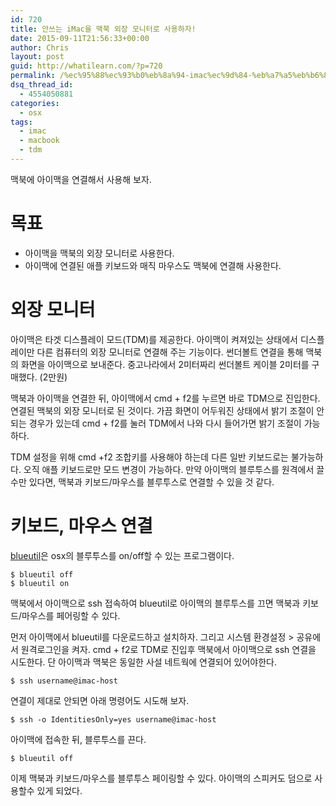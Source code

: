 ```yaml
---
id: 720
title: 안쓰는 iMac을 맥북 외장 모니터로 사용하자!
date: 2015-09-11T21:56:33+00:00
author: Chris
layout: post
guid: http://whatilearn.com/?p=720
permalink: /%ec%95%88%ec%93%b0%eb%8a%94-imac%ec%9d%84-%eb%a7%a5%eb%b6%81-%ec%99%b8%ec%9e%a5-%eb%aa%a8%eb%8b%88%ed%84%b0%eb%a1%9c-%ec%82%ac%ec%9a%a9%ed%95%98%ec%9e%90/
dsq_thread_id:
  - 4554050881
categories:
  - osx
tags:
  - imac
  - macbook
  - tdm
---
```

맥북에 아이맥을 연결해서 사용해 보자.

<h1>목표</h1>

<ul>
<li>아이맥을 맥북의 외장 모니터로 사용한다.</li>
<li>아이맥에 연결된 애플 키보드와 매직 마우스도 맥북에 연결해 사용한다.</li>
</ul>

<h1>외장 모니터</h1>

아이맥은 타겟 디스플레이 모드(TDM)를 제공한다. 아이맥이 켜져있는 상태에서 디스플레이만 다른 컴퓨터의 외장 모니터로 연결해 주는 기능이다. 썬더볼트 연결을 통해 맥북의 화면을 아이맥으로 보내준다. 중고나라에서 2미터짜리 썬더볼트 케이블 2미터를 구매했다. (2만원)

맥북과 아이맥을 연결한 뒤, 아이맥에서 cmd + f2를 누르면 바로 TDM으로 진입한다. 연결된 맥북의 외장 모니터로 된 것이다. 가끔 화면이 어두워진 상태에서 밝기 조절이 안되는 경우가 있는데 cmd + f2를 눌러 TDM에서 나와 다시 들어가면 밝기 조절이 가능하다.

TDM 설정을 위해 cmd +f2 조합키를 사용해야 하는데 다른 일반 키보드로는 불가능하다. 오직 애플 키보드로만 모드 변경이 가능하다. 만약 아이맥의 블루투스를 원격에서 끌수만 있다면, 맥북과 키보드/마우스를 블루투스로 연결할 수 있을 것 같다.

<h1>키보드, 마우스 연결</h1>

<a href="http://www.frederikseiffert.de/blueutil/">blueutil</a>은 osx의 블루투스를 on/off할 수 있는 프로그램이다.

<pre><code>$ blueutil off
$ blueutil on
</code></pre>

맥북에서 아이맥으로 ssh 접속하여 blueutil로 아이맥의 블루투스를 끄면 맥북과 키보드/마우스를 페어링할 수 있다.

먼저 아이맥에서 blueutil를 다운로드하고 설치하자. 그리고 시스템 환경설정 > 공유에서 원격로그인을 켜자. cmd + f2로 TDM로 진입후 맥북에서 아이맥으로 ssh 연결을 시도한다. 단 아이맥과 맥북은 동일한 사설 네트웍에 연결되어 있어야한다.

<pre><code>$ ssh username@imac-host 
</code></pre>

연결이 제대로 안되면 아래 명령어도 시도해 보자.

<pre><code>$ ssh -o IdentitiesOnly=yes username@imac-host 
</code></pre>

아이맥에 접속한 뒤, 블루투스를 끈다.

<pre><code>$ blueutil off
</code></pre>

이제 맥북과 키보드/마우스를 블루투스 페이링할 수 있다. 아이맥의 스피커도 덤으로 사용할수 있게 되었다.